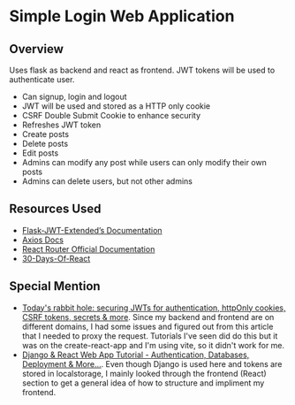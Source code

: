# Simple Login Web Application

## Overview
Uses flask as backend and react as frontend. JWT tokens will be used to authenticate user.
- Can signup, login and logout
- JWT will be used and stored as a HTTP only cookie
- CSRF Double Submit Cookie to enhance security
- Refreshes JWT token 
- Create posts
- Delete posts
- Edit posts
- Admins can modify any post while users can only modify their own posts
- Admins can delete users, but not other admins

## Resources Used
- [Flask-JWT-Extended’s Documentation](https://flask-jwt-extended.readthedocs.io/en/stable/)
- [Axios Docs](https://axios-http.com/docs/intro)
- [React Router Official Documentation](https://reactrouter.com/home)
- [30-Days-Of-React](https://github.com/Asabeneh/30-Days-Of-React/blob/master/01_Day_JavaScript_Refresher/01_javascript_refresher.md)

## Special Mention
- [Today's rabbit hole: securing JWTs for authentication, httpOnly cookies, CSRF tokens, secrets & more](https://dev.to/petrussola/today-s-rabbit-hole-jwts-in-httponly-cookies-csrf-tokens-secrets-more-1jbp). Since my backend and frontend are on different domains, I had some issues and figured out from this article that I needed to proxy the request. Tutorials I've seen did do this but it was on the create-react-app and I'm using vite, so it didn't work for me.
- [Django & React Web App Tutorial - Authentication, Databases, Deployment & More...](https://www.youtube.com/watch?v=c-QsfbznSXI). Even though Django is used here and tokens are stored in localstorage, I mainly looked through the frontend (React) section to get a general idea of how to structure and impliment my frontend.